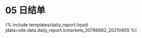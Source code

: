 # 05 日结单

{% include  templates/daily_report.liquid jdata=site.data.daily_report.icmarkets_30786682_20210405 %}